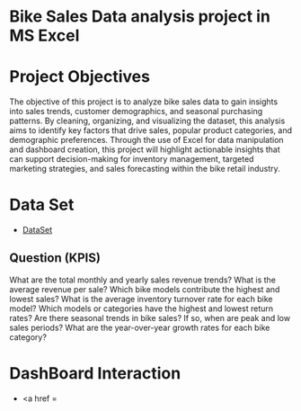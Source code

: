 # Bike Sales Data analysis project in MS Excel 
# Project Objectives
The objective of this project is to analyze bike sales data to gain insights into sales trends, customer demographics, and seasonal purchasing patterns.
By cleaning, organizing, and visualizing the dataset, this analysis aims to identify key factors that drive sales, popular product categories, and demographic preferences.
Through the use of Excel for data manipulation and dashboard creation, this project will highlight actionable insights that can support decision-making for inventory management, 
targeted marketing strategies, and sales forecasting within the bike retail industry.
# Data Set 
- <a href = "https://github.com/muzukajy7/Data-Analysis-project/blob/main/Excel%20Project%20Dataset.xlsx">DataSet</a>
## Question (KPIS)
What are the total monthly and yearly sales revenue trends?
What is the average revenue per sale?
Which bike models contribute the highest and lowest sales?
What is the average inventory turnover rate for each bike model?
Which models or categories have the highest and lowest return rates?
Are there seasonal trends in bike sales? If so, when are peak and low sales periods?
What are the year-over-year growth rates for each bike category?
# DashBoard Interaction
- <a href = 

